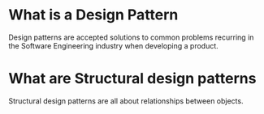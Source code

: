 # What is a Design Pattern
Design patterns are accepted solutions to common problems recurring in the Software Engineering industry when developing a product.

# What are Structural design patterns
Structural design patterns are all about relationships between objects.
